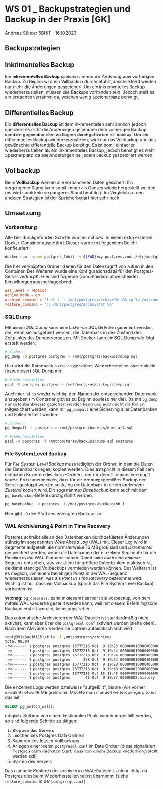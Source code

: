 # WS 01 _ Backupstrategien und Backup in der Praxis [GK]

Andreas Sünder 5BHIT - 16.10.2023

## Backupstrategien

## Inkrimentelles Backup

Ein **inkrementelles Backup** speichert immer die Änderung zum vorherigen Backup. Zu Beginn wird ein Vollbackup durchgeführt, anschließend werden nur mehr die Änderungen gespeichert. Um ein inkrementelles Backup wiederherzustellen, müssen *alle* Backups vorhanden sein. Jedoch stellt es ein einfaches Verfahren da, welches wenig Speicherplatz benötigt.

## Differentielles Backup

Ein **differentielles Backup** ist dem inkrementellen sehr ähnlich, jedoch speichert es nicht die Änderungen gegenüber dem vorherigen Backup, sondern gegenüber dem zu Beginn durchgeführten Vollbackup. Um ein differentielles Backup wiederherzustellen, wird nur das Vollbackup und das gewünschte differentielle Backup benötigt. Es ist somit einfacher wiederherzustellen als ein inkrementelles Backup, jedoch benötigt es mehr Speicherplatz, da alle Änderungen bei jedem Backup gespeichert werden.

## Vollbackup

Beim **Vollbackup** werden alle vorhandenen Daten gesichert. Ein vergangener Stand kann somit immer als Ganzes wiederhergestellt werden (es wird somit kein vergangener Stand benötigt). Im Vergleich zu den anderen Strategien ist der Speicherbedarf hier sehr hoch.

## Umsetzung

### Vorbereitung

Alle hier durchgeführten Schritte wurden mit bzw. in einem extra erstellen Docker-Container ausgeführt. Dieser wurde mit folgendem Befehl konfiguriert:

```bash
docker run --name postgres_5bhit -v ${PWD}/my-postgres.conf:/etc/postgresql/postgresql.conf -v ${PWD}/data:/var/lib/postgresql/data -v ${PWD}/archive:/mnt/postgres/archive -v ${PWD}/backups:/mnt/postgres/backups -e POSTGRES_PASSWORD=postgres -p 5432:5432 -d postgres -c "config_file=/etc/postgresql/postgresql.conf"
```

Die hier verknüpften Ordner dienen für den Datenzugriff von außen in den Container. Des Weiteren wurde eine Konfigurationsdatei für den Postgres-Server verknüpft. Hier sind folgende (vom Standard abweichende) Einstellungen ausshchlaggebend:

```conf
wal_level = replica
achive_mode = on
archive_command = 'test ! -f /mnt/postgres/archive/%f && cp %p /mnt/postgres/archive/%f'
restore_command = 'cp /mnt/postgres/archive/%f %p'
```

### SQL Dump

Mit einem *SQL Dump* kann eine Liste von SQL-Befehlen generiert werden, die, wenn sie ausgeführt werden, die Datenbank in den Zustand des Zeitpunkts des Dumps versetzen. Mit Docker kann ein SQL Dump wie folgt erstellt werden:

```bash
# Sichern
pg_dump -U postgres postgres > /mnt/postgres/backups/dump.sql
```

Hier wird die Datenbank `postgres` gesichert. Wiederherstellen lässt sich ein (bzw. dieser) SQL Dump mit:

```bash
# Wiederherstellen
psql -U postgres postgres < /mnt/postgres/backups/dump.sql
```

Auch hier ist es wieder wichtig, den Namen der entsprechenden Datenbank anzugeben (im Container gibt es zu Beginn sowieso nur die). Da mit `pg_dump` nur datenbankweise gesichert werden kann und auch nicht die Rollen mitgesichert werden, kann mit `pg_dumpall` eine Sicherung aller Datenbanken und Rollen erstellt werden:

```bash
# Sichern
pg_dumpall -U postgres > /mnt/postgres/backups/dump_all.sql

# Wiederherstellen
psql -U postgres -f /mnt/postgres/backups/dump.sql postgres
```

### File System Level Backup

Für *File System Level Backup* muss lediglich der Ordner, in dem die Daten der Datennbank liegen, kopiert werden. Dies entspricht in diesem Fall dem einfachen Kopieren des `data/`-Ordners, der mit dem Container verknüpft wurde. Es ist anzumerken, dass für ein ordnungsgemäßes Backup der Server gestoppt werden sollte, da die Datenbank in einem *laufendem Zustand* kopiert wird. Ein sogenanntes *Basebackup* kann auch mit dem `pg_basebackup`-Befehl durchgeführt werden:

```bash
pg_basebackup -U postgres -D /mnt/postgres/backups/bb_1
```

Hier gibt `-D` den Pfad des erzeugten Backups an.

### WAL Archivierung & Point in Time Recovery

Postgres schreibt alle an den Datenbanken durchgeführten Änderungen ständig im sogenannten *Write Ahead Log* (WAL) mit. Dieser Log wird in Segmente aufgeteilt, die normalerweise 16 MB groß sind und *inkrementell* gespeichert werden, wobei die Dateinamen der einzelnen Segmente für die Position in der WAL-Sequenz stehen. Damit kann auch eine *endlose* Sequenz entstehen, was vor allem für größere Datenbanken praktisch ist, da damit ständige Vollbackups vermieden werden können. Des Weiteren ist es möglich, von einem beliebigen Punkt in der WAL-Sequenz wiederherzustellen, was als *Point in Time Recovery* bezeichnet wird. Wichtig ist nur, dass ein Vollbackup (sprich das File System Level Backup) vorhanden ist.

**Wichtig**: `pg_dump[all]` zählt in diesem Fall nicht als Vollbackup, von dem mittels WAL wiederhergestellt werden kann, weil mit diesem Befehl *logische* Backups erstellt werden, keine *physischen*.

Das automatische Archivieren der WAL-Dateien ist standardmäßig nicht aktiviert, kann aber über die `postgresql.conf` aktiviert werden (siehe oben). Nach dem Aktivieren werden die Dateien automatisch archiviert:

```bash
root@991a3ac1d115:/# ls -l /mnt/postgres/archive/
total 98304
-rw------- 1 postgres postgres 16777216 Oct  9 19:23 000000010000000000000001
-rw------- 1 postgres postgres 16777216 Oct  9 19:24 000000010000000000000002
-rw------- 1 postgres postgres 16777216 Oct  9 19:24 000000010000000000000003
-rw------- 1 postgres postgres      338 Oct  9 19:24 000000010000000000000003.00000028.backup
-rw------- 1 postgres postgres 16777216 Oct  9 19:28 000000010000000000000004
-rw------- 1 postgres postgres 16777216 Oct  9 19:40 000000020000000000000005
-rw------- 1 postgres postgres 16777216 Oct 15 18:46 000000020000000000000006
-rw------- 1 postgres postgres       41 Oct  9 19:37 00000002.history
```

Die einzelnen Logs werden dateiweise "aufgefüllt", bis sie (wie vorher erwähnt) etwa 16 MB groß sind. Möchte man manuell weiterspringen, so ist das mit

```sql
SELECT pg_switch_wal();
```

möglich. Soll nun von einem bestimmten Punkt wiederhergestellt werden, so sind folgende Schritte zu tätigen:

1. Stoppen des Servers
2. Löschen des Postgres Data Ordners
3. Kopieren des letzten Vollbackups
4. Anlegen einer leeren `postgresql.conf` im Data Ordner (diese signalisiert Postgres beim nächsten Start, dass von einem Backup wiederhergestellt werden soll)
5. Starten des Servers

Das manuelle Kopieren der archivierten WAL-Dateien ist nicht nötig, da Postgres dies beim Wiederherstellen selbst übernimmt (siehe `restore_command` in der `postgresql.conf`).
